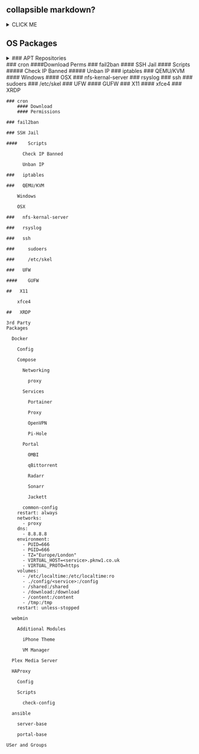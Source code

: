 ## collapsible markdown?

<details><summary>CLICK ME</summary>
<p>

#### yes, even hidden code blocks!

```python
print("hello world!")
```

</p>
</details>

## OS Packages
<details><summary>### APT Repositories</summary>
#### ansible

```shell
  def foo
    puts 'bar'
  end
```
	
#### docker

```shell
  def foo
    puts 'bar'
  end
```
	
#### opera

```shell
  def foo
    puts 'bar'
  end
```
	
#### google-chrome

```shell
  def foo
    puts 'bar'
  end
```
	
#### Plex

```shell
  def foo
    puts 'bar'
  end
```

</details>
### cron
####Download Perms
### fail2ban
#### SSH Jail
#### Scripts
##### Check IP Banned
##### Unban IP
### iptables
### QEMU/KVM
#### Windows
#### OSX
### nfs-kernal-server
### rsyslog
### ssh
### sudoers
### /etc/skel
### UFW
#### GUFW
###   X11
#### xfce4
###   XRDP	
	
	### cron
		#### Download 
		#### Permissions

	### fail2ban

	### SSH Jail

	####    Scripts

		  Check IP Banned

		  Unban IP

	###   iptables

	###   QEMU/KVM

		Windows

		OSX

	###   nfs-kernal-server

	###   rsyslog

	###   ssh

	###     sudoers

	###     /etc/skel

	###   UFW

	####    GUFW

	##   X11

		xfce4

	##   XRDP

	3rd Party 
	Packages

	  Docker

		Config

		Compose

		  Networking

			proxy

		  Services

			Portainer

			Proxy

			OpenVPN

			Pi-Hole

		  Portal

			OMBI

			qBittorrent

			Radarr

			Sonarr

			Jackett

		  common-config
		restart: always
		networks:
		  - proxy
		dns:
		  - 8.8.8.8
		environment:
		  - PUID=666
		  - PGID=666
		  - TZ="Europe/London"
		  - VIRTUAL_HOST=<service>.pknw1.co.uk
		  - VIRTUAL_PROTO=https
		volumes:
		  - /etc/localtime:/etc/localtime:ro
		  - ./config/<service>:/config
		  - /shared:/shared
		  - /download:/download
		  - /content:/content
		  - /tmp:/tmp
		restart: unless-stopped

	  webmin

		Additional Modules

		  iPhone Theme

		  VM Manager

	  Plex Media Server

	  HAProxy

		Config

		Scripts

		  check-config

	  ansible

		server-base

		portal-base

	USer and Groups
